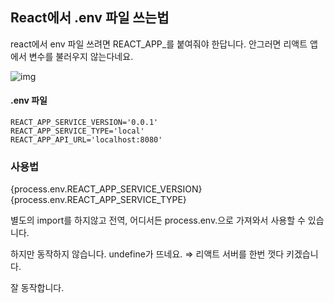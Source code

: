 ## React에서 .env 파일 쓰는법



react에서 env 파일 쓰려면 REACT_APP_를 붙여줘야 한답니다. 안그러면 리액트 앱에서 변수를 불러우지 않는다네요.

![img](https://mblogthumb-phinf.pstatic.net/MjAyMDA3MTdfODgg/MDAxNTk0OTQ1MjQ4OTY0.qJ6Op6OsH-Hyyr1bPveOUycsxs662pem7r57b4FwH1Eg.6pJ0Hgm0NgguTZmcbaEKqzL63bsfZajxl0Z-LuWSx04g.PNG.legend25/image.png?type=w800)

#### .env 파일

```
REACT_APP_SERVICE_VERSION='0.0.1'
REACT_APP_SERVICE_TYPE='local'
REACT_APP_API_URL='localhost:8080'
```



### 사용법

<div>
  {process.env.REACT_APP_SERVICE_VERSION}
  {process.env.REACT_APP_SERVICE_TYPE}
</div>

별도의 import를 하지않고 전역, 어디서든 process.env.으로 가져와서 사용할 수 있습니다.

하지만 동작하지 않습니다. undefine가 뜨네요. ⇒ 리액트 서버를 한번 껏다 키겠습니다.

잘 동작합니다.